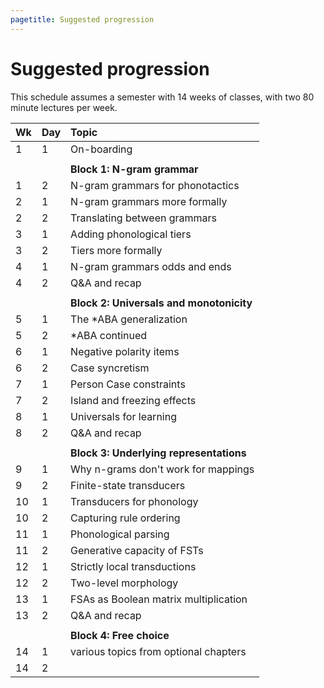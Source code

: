 ```yaml
---
pagetitle: Suggested progression
---
```


# Suggested progression

This schedule assumes a semester with 14 weeks of classes, with two 80 minute lectures per week.

| Wk  | Day    | Topic                                    |
| :-- | :----  | :---------------------------             |
| 1   | 1      | On-boarding                              |
|     |        |                                          |
|     |        | **Block 1: N-gram grammar**              |
| 1   | 2      | N-gram grammars for phonotactics         |
| 2   | 1      | N-gram grammars more formally            |
| 2   | 2      | Translating between grammars             |
| 3   | 1      | Adding phonological tiers                |
| 3   | 2      | Tiers more formally                      |
| 4   | 1      | N-gram grammars odds and ends            |
| 4   | 2      | Q\&A and recap                           |
|     |        |                                          |
|     |        | **Block 2: Universals and monotonicity** |
| 5   | 1      | The \*ABA generalization                 |
| 5   | 2      | \*ABA continued                          |
| 6   | 1      | Negative polarity items                  |
| 6   | 2      | Case syncretism                          |
| 7   | 1      | Person Case constraints                  |
| 7   | 2      | Island and freezing effects              |
| 8   | 1      | Universals for learning                  |
| 8   | 2      | Q\&A and recap                           |
|     |        |                                          |
|     |        | **Block 3: Underlying representations**  |
| 9   | 1      | Why n-grams don't work for mappings      |
| 9   | 2      | Finite-state transducers                 |
| 10  | 1      | Transducers for phonology                |
| 10  | 2      | Capturing rule ordering                  |
| 11  | 1      | Phonological parsing                     |
| 11  | 2      | Generative capacity of FSTs              |
| 12  | 1      | Strictly local transductions             |
| 12  | 2      | Two-level morphology                     |
| 13  | 1      | FSAs as Boolean matrix multiplication    |
| 13  | 2      | Q\&A and recap                           |
|     |        |                                          |
|     |        | **Block 4: Free choice**                 |
| 14  | 1      | various topics from optional chapters    |
| 14  | 2      |                                          |
